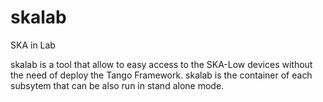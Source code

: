 # skalab
SKA in Lab

skalab is a tool that allow to easy access to the SKA-Low devices without the need of deploy the Tango Framework.
skalab is the container of each subsytem that can be also run in stand alone mode.

